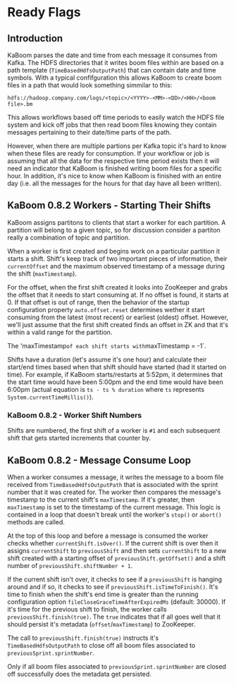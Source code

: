 # Ready Flags

## Introduction

KaBoom parses the date and time from each message it consumes from Kafka.  The HDFS directories that it writes boom files within are based on a path template (`TimeBasedHdfsOutputPath`) that can contain date and time symbols.  With a typical confifguration this allows KaBoom to create boom files in a path that would look something simmilar to this:

`hdfs://hadoop.company.com/logs/<topic>/<YYYY>-<MM>-<DD>/<HH>/<boom file>.bm`

This allows workflows based off time periods to easily watch the HDFS file system and kick off jobs that then read boom files knowing they contain messages pertaining to their date/time parts of the path.

However, when there are multiple partions per Kafka topic it's hard to know when these files are ready for consumption.  If your workflow or job is assuming that all the data for the respective time period exists then it will need an indicator that KaBoom is finished writing boom files for a specific hour.   In addition, it's nice to know when KaBoom is finished with an entire day (i.e. all the messages for the hours for that day have all been written).

## KaBoom 0.8.2 Workers - Starting Their Shifts

KaBoom assigns partitons to clients that start a worker for each partition.  A partition will belong to a given topic, so for discussion consider a partiton really a combination of topic and partition.

When a worker is first created and begins work on a particular partition it starts a shift.  Shift's keep track of two important pieces of information, their `currentOffset` and the maximum observed timestamp of a message during the shift (`maxTimestamp`).  

For the offset, when the first shift created it looks into ZooKeeper and grabs the offset that it needs to start consuming at.  If no offset is found, it starts at 0.  If that offset is out of range, then the behavior of the startup configuration property `auto.offset.reset` determines wether it start consuming from the latest (most recent) or earliest (oldest) offset.  However, we'll just assume that the first shift created finds an offset in ZK and that it's within a valid range for the partition.

The 'maxTimestamp` of each shift starts with `maxTimestamp = -1`.

Shifts have a duration (let's assume it's one hour) and calculate their start/end times based when that shift should have started (had it started on time).  For example, if KaBoom starts/restarts at 5:52pm, it determines that the start time would have been 5:00pm and the end time would have been 6:00pm (actual equation is `ts - ts % duration` where `ts` represents `System.currentTimeMillis()`).

### KaBoom 0.8.2 - Worker Shift Numbers

Shifts are numbered, the first shift of a worker is `#1` and each subsequent shift that gets started increments that counter by.

## KaBoom 0.8.2 - Message Consume Loop

When a worker consumes a message, it writes the message to a boom file received from `TimeBasedHdfsOutputPath` that is associated with the sprint number that it was created for.  The worker then compares the message's timestamp to the current shift's `maxTimestamp`.  If it's greater, then `maxTimestamp` is set to the timestamp of the current message.  This logic is contained in a loop that doesn't break until the worker's `stop()` or `abort()` methods are called.

At the top of this loop and before a message is consumed the worker checks whether `currentShift.isOver()`. If the current shift is over then it assigns `currentShift` to `previousShift` and then sets `currentShift` to a new shift created with a starting offset of `previousShift.getOffset()` and a shift number of `previousShift.shiftNumber + 1`.

If the current shift isn't over, it checks to see if a `previousShift` is hanging around and if so, it checks to see if `previousShift.isTimeToFinish()`.  It's time to finish when the shift's end time is greater than the running configuration option `fileCloseGraceTimeAfterExpiredMs` (default: 30000).  If it's time for the previous shift to finish, the worker calls `previousShift.finish(true)`.  The `true` indicates that if all goes well that it should persist it's metadata (`offset`/`maxTimestamp`) to ZooKeeper.  

The call to `previousShift.finish(true)` instructs it's `TimeBasedHdfsOutputPath` to close off all boom files associated to `previousSprint.sprintNumber`.  

Only if all boom files associated to `previousSprint.sprintNumber` are closed off successfully does the metadata get persisted.